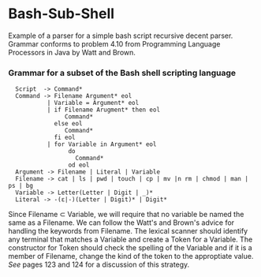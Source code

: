 # Bash-Sub-Shell
Example of a parser for a simple bash script recursive decent parser.  Grammar conforms to problem 4.10 from Programming Language Processors in Java by Watt and Brown.

### Grammar for a subset of the Bash shell scripting language
```
  Script  -> Command*
  Command -> Filename Argument* eol
           | Variable = Argument* eol
           | if Filename Arugment* then eol
                Command*
             else eol
                Command*
             fi eol
           | for Variable in Argument* eol
                 do
                   Command*
                 od eol
  Argument -> Filename | Literal | Variable
  Filename -> cat | ls | pwd | touch | cp | mv |n rm | chmod | man | ps | bg
  Variable -> Letter(Letter | Digit | _)*
  Literal -> -(ε|-)(Letter | Digit)* | Digit*
``` 
Since Filename &#8834; Variable, we will require that no variable be named the same as a Filename.  We can follow the Watt's and Brown's advice for handling the keywords from Filename.  The lexical scanner should identify any terminal that matches a Variable and create a Token for a Variable. The constructor for Token should check the spelling of the Variable and if it is a member of Filename, change the kind of the token to the approptiate value.  *See* pages 123 and 124 for a discussion of this strategy.  
